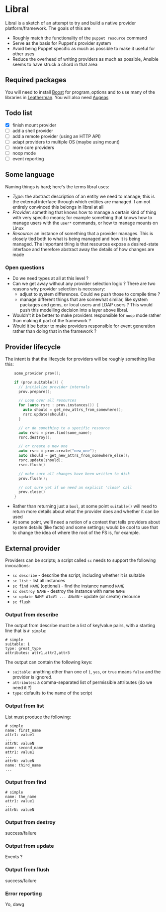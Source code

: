 # Libral

Libral is a sketch of an attempt to try and build a native provider
platform/framework. The goals of this are

* Roughly match the functionality of the `puppet resource` command
* Serve as the basis for Puppet's provider system
* Avoid being Puppet specific as much as possible to make it useful for
  other uses
* Reduce the overhead of writing providers as much as possible, Ansible
  seems to have struck a chord in that area

## Required packages

You will need to install [Boost](http://boost.org) for program_options and
to use many of the libraries in
[Leatherman](https://github.com/puppetlabs/leatherman). You will also need
[Augeas](http://augeas.net/)

## Todo list

- [X] finish mount provider
- [ ] add a shell provider
- [ ] add a remote provider (using an HTTP API)
- [ ] adapt providers to multiple OS (maybe using mount)
- [ ] more core providers
- [ ] noop mode
- [ ] event reporting

## Some language

Naming things is hard; here's the terms libral uses:

* _Type_: the abstract description of an entity we need to manage; this is
  the external interface through which entities are managed. I am not
  entirely convinced this belongs in libral at all
* _Provider_: something that knows how to manage a certain kind of thing
  with very specific means; for example something that knows how to manage
  users with the `user*` commands, or how to manage mounts on Linux
* _Resource_: an instance of something that a provider manages. This is
  closely tied both to what is being managed and how it is being
  managed. The important thing is that resources expose a desired-state
  interface and therefore abstract away the details of how changes are made

### Open questions
- Do we need types at all at this level ?
- Can we get away without any provider selection logic ? There are two
  reasons why provider selection is necessary:
  * adjust to system differences. Could we push those to compile time ?
  * manage different things that are somewhat similar, like system packages
    and gems, or local users and LDAP users ? This would push this
    modelling decision into a layer above libral.
- Wouldn't it be better to make providers responsible for `noop` mode
  rather than making it part of the framework ?
- Would it be better to make providers responsible for event generation
  rather than doing that in the framework ?

## Provider lifecycle

The intent is that the lifecycle for providers will be roughly something
like this:

```cpp
    some_provider prov();

    if (prov.suitable()) {
      // initialize provider internals
      prov.prepare();

      // Loop over all resources
      for (auto rsrc : prov.instances()) {
        auto should = get_new_attrs_from_somewhere();
        rsrc.update(should);
      }

      // or do something to a specific resource
      auto rsrc = prov.find(some_name);
      rsrc.destroy();

      // or create a new one
      auto rsrc = prov.create("new_one");
      auto should = get_new_attrs_from_somewhere_else();
      rsrc.update(should);
      rsrc.flush()

      // make sure all changes have been written to disk
      prov.flush();

      // not sure yet if we need an explicit 'close' call
      prov.close()
    }
```

* Rather than returning just a `bool`, at some point `suitable()` will need
  to return more details about what the provider does and whether it can be
  used
* At some point, we'll need a notion of a context that tells providers
  about system details (like facts) and some settings; would be cool to use
  that to change the idea of where the root of the FS is, for example.

## External provider

Providers can be scripts; a script called `sc` needs to support the
following invocations:

* `sc describe` - describe the script, including whether it is suitable
* `sc list` - list all instances
* `sc find NAME` (optional) - find the instance named `NAME`
* `sc destroy NAME` - destroy the instance with name `NAME`
* `sc update NAME A1=V1 ... AN=VN` - update (or create) resource
* `sc flush`

### Output from describe

The output from describe must be a list of key/value pairs, with a starting
line that is `# simple`:

    # simple
    suitable: 1
    type: great_type
    attributes: attr1,attr2,attr3

The output can contain the following keys:

* `suitable`: anything other than one of `1`, `yes`, or `true` means
              `false` and the provider is ignored.
* `attributes`:  a comma-separated list of permissible attributes
                 (do we need it ?)
* `type`: defaults to the name of the script

### Output from list

List must produce the following:

    # simple
    name: first_name
    attr1: value1
    ...
    attrN: valueN
    name: second_name
    attr1: value1
    ...
    attrN: valueN
    name: third_name
    ...

### Output from find

    # simple
    name: the_name
    attr1: value1
    ...
    attrN: valueN

### Output from destroy

success/failure

### Output from update

Events ?

### Output from flush

success/failure

### Error reporting

Yo, dawg
